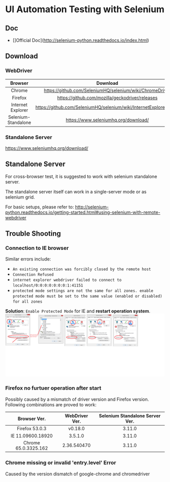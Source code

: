 # UI Automation Testing with Selenium 

## Doc
* []Official Doc](http://selenium-python.readthedocs.io/index.html)

## Download 

### WebDriver

|Browser|Download|
|:-----:|:------:|
|Chrome|https://github.com/SeleniumHQ/selenium/wiki/ChromeDriver|
|Firefox|https://github.com/mozilla/geckodriver/releases|
|Internet Explorer|https://github.com/SeleniumHQ/selenium/wiki/InternetExplorerDriver|
|Selenium-Standalone|https://www.seleniumhq.org/download/|

### Standalone Server
https://www.seleniumhq.org/download/

## Standalone Server
For cross-browser test, it is suggested to work with selenium standalone server.

The standalone server itself can work in a single-server mode or as selenium grid.

For basic setups, please refer to: http://selenium-python.readthedocs.io/getting-started.html#using-selenium-with-remote-webdriver

## Trouble Shooting
### Connection to IE browser
Similar errors include:
 * `An existing connection was forcibly closed by the remote host`
 * `Connection Refused`
 * `internet explorer webdriver failed to connect to localhost/0:0:0:0:0:0:0:1:41151`
 * `protected mode settings are not the same for all zones. enable protected mode must be set to the same value (enabled or disabled) for all zones`
 
**Solution**: 
`Enable Protected Mode` for IE and **restart operation system**.
![ie-setting](imgs/ie-settings.png)

### Firefox no furtuer operation after start
Possibly caused by a mismatch of driver version and Firefox version.
Following combinations are proved to work:

|Browser Ver.|WebDriver Ver.|Selenium Standalone Server Ver.|
|:----------:|:------------:|:-----------------------------:|
|Firefox 53.0.3|v0.18.0|3.11.0|
|IE 11.09600.18920|3.5.1.0|3.11.0|
|Chrome 65.0.3325.162|2.36.540470|3.11.0|

### Chrome missing or invalid 'entry.level' Error
Caused by the version dismatch of google-chrome and chromedriver